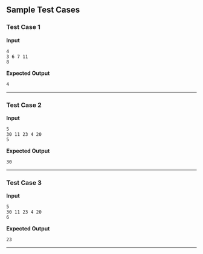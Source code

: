 ## Sample Test Cases

### Test Case 1
**Input**
```
4
3 6 7 11
8
```
**Expected Output**
```
4
```

---

### Test Case 2
**Input**
```
5
30 11 23 4 20
5
```
**Expected Output**
```
30
```

---

### Test Case 3
**Input**
```
5
30 11 23 4 20
6
```
**Expected Output**
```
23
```

---